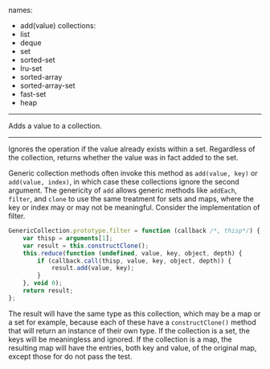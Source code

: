names:
-   add(value)
collections:
-   list
-   deque
-   set
-   sorted-set
-   lru-set
-   sorted-array
-   sorted-array-set
-   fast-set
-   heap
---

Adds a value to a collection.

---

Ignores the operation if the value already exists within a set.
Regardless of the collection, returns whether the value was in fact added to the
set.

Generic collection methods often invoke this method as `add(value, key)` or
`add(value, index)`, in which case these collections ignore the second argument.
The genericity of `add` allows generic methods like `addEach`, `filter`, and
`clone` to use the same treatment for sets and maps, where the key or index may
or may not be meaningful.
Consider the implementation of filter.

```js
GenericCollection.prototype.filter = function (callback /*, thisp*/) {
    var thisp = arguments[1];
    var result = this.constructClone();
    this.reduce(function (undefined, value, key, object, depth) {
        if (callback.call(thisp, value, key, object, depth)) {
            result.add(value, key);
        }
    }, void 0);
    return result;
};
```

The result will have the same type as this collection, which may be a map or a
set for example, because each of these have a `constructClone()` method that
will return an instance of their own type.
If the collection is a set, the keys will be meaningless and ignored.
If the collection is a map, the resulting map will have the entries, both key
and value, of the original map, except those for do not pass the test.


